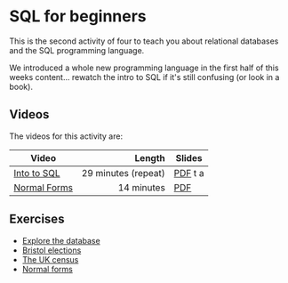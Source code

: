 # SQL for beginners

This is the second activity of four to teach you about relational databases and the SQL programming language.

We introduced a whole new programming language in the first half of
this weeks content... rewatch the intro to SQL if it's still confusing
(or look in a book).

## Videos

The videos for this activity are:

| Video | Length | Slides |
|-------|-------:|--------|
| [Into to SQL](https://web.microsoftstream.com/video/8f2881d9-82f7-4364-a227-e555b776cda0) | 29 minutes (repeat) | [PDF](https://uob-my.sharepoint.com/:b:/r/personal/me17847_bristol_ac_uk/Documents/software_tools/slides/sql-1.pdf?csf=1&web=1&e=6PnTKD) t a|
| [Normal Forms](https://web.microsoftstream.com/video/6a9b6876-9e38-4e92-afed-7aaa872714cf?list=studio)   | 14 minutes | [PDF](https://uob-my.sharepoint.com/:b:/r/personal/me17847_bristol_ac_uk/Documents/software_tools/slides/normal-forms.pdf?csf=1&web=1&e=brRNfX) |

## Exercises

  - [Explore the database](./explore-database.md)
  - [Bristol elections](.//elections.md)
  - [The UK census](./census.md)
  - [Normal forms](./normalforms.md)
